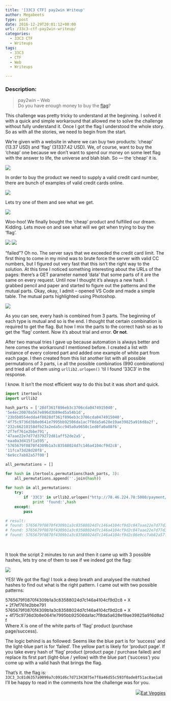 ```yaml
---
title: '[33C3 CTF] pay2win Writeup'
author: Megabeets
type: post
date: 2016-12-29T20:01:12+00:00
url: /33c3-ctf-pay2win-writeup/
categories:
  - 33C3 CTF
  - Writeups
tags:
  - 33C3
  - CTF
  - Web
  - Writeups

---
```

### **Description:**

> pay2win &#8211; Web  
> Do you have enough money to buy the [flag][1]?

<div class="panel panel-primary">
</div>

This challenge was pretty tricky to understand at the beginning. I solved it with a quick and simple workaround that allowed me to solve the challenge without fully understand it. Once I got the flag I understood the whole story. So as with all the stories, we need to begin from the start.

We&#8217;re given with a website in where we can buy two products: &#8216;cheap&#8217; (13.37 USD) and &#8216;flag&#8217; (31337.42 USD). We, of course, want to buy the &#8216;cheap&#8217; one because we don&#8217;t want to spend our money on some leet flag with the answer to life, the universe and blah blah. So &#8212; the &#8216;cheap&#8217; it is.

<img src="../uploads/pay2win_1.png" /> 

In order to buy the product we need to supply a valid credit card number, there are bunch of examples of valid credit cards online.

<img src="../uploads/pay2win_2-1.png" /> 

Lets try one of them and see what we get.

<img src="../uploads/pay2win_3-1.png" /> 

Woo-hoo! We finally bought the &#8216;cheap&#8217; product and fulfilled our dream.  
Kidding. Lets move on and see what will we get when trying to buy the &#8216;flag&#8217;.

<img src="../uploads/pay2win_4.png" /> 

<img src="../uploads/pay2win_5-1.png" /> 

&#8220;failed&#8221;? Oh no. The server says that we exceeded the credit card limit. The first thing to come in my mind was to brute force the server with valid CC numbers, but I figured out very fast that this isn&#8217;t the right way to the solution. At this time I noticed something interesting about the URLs of the pages: there&#8217;s a GET parameter named &#8216;data&#8217; that some parts of it are the same on every request. Until now I thought it&#8217;s always a new hash. I grabbed pencil and paper and started to figure out the patterns and the mutual parts. Okay, okay, I admit &#8211; opened VS Code and made a simple table. The mutual parts highlighted using Photoshop.

[<img src="../uploads/pay2win_6.png" />][2]

As you can see, every hash is combined from 3 parts. The beginning of each type is mutual and so is the end. I thought that certain combination is required to get the flag. But how I mix the parts to the correct hash so as to get the &#8216;flag&#8217; content. Now it&#8217;s about trial and error. **Or not**.

After two manual tries I gave up because automation is always better and here comes the workaround I mentioned before. I created a list with instance of every colored part and added one example of white part from each page. I then created from this list another list with all possible permutations of 3 parts, i.e all the possible combinatios (990 combinations) and tried all of them using `urllib2.urlopen()` &#8217;til I found &#8217;33C3&#8242; in the response.

I know. It isn&#8217;t the most efficient way to do this but it was short and quick.

```python
import itertools
import urllib2

hash_parts = ['28df361f896eb3c3706cda0474915040',
'5e4ec20070a567e096d3b89ed5a54b1d',
'23b5b0554edda4f8828df361f896eb3c3706cda0474915040',
'4f75c9736d3b8e0641e7995bb92506da1ac7f8da5a628e19ae39825a916d8a2f',
'232c66210158dfb23a2eda5cc945a0a9650c1ed0fa0a08f6',
'2f7ef761e2bbe791',
'47aae22e7d77d379272d81aff52de2a5',
'eaa0a3d415f1a595',
'5765679f0870f4309b1a3c83588024d7c146a4104cf9d2c8',
'11fca73d28d20f8',
'6e9cc7ab82a57f00']

all_permutations = []

for hash in itertools.permutations(hash_parts, 3):
	all_permutations.append(''.join(hash))
 
for hash in all_permutations:
	try:
		if '33C3' in urllib2.urlopen("http://78.46.224.78:5000/payment/callback?data=%s" % hash).read():
			print 'found:',hash
	except:
		pass

# result:
# found: 5765679f0870f4309b1a3c83588024d7c146a4104cf9d2c847aae22e7d77d379272d81aff52de2a54f75c9736d3b8e0641e7995bb92506da1ac7f8da5a628e19ae39825a916d8a2f
# found: 5765679f0870f4309b1a3c83588024d7c146a4104cf9d2c847aae22e7d77d379272d81aff52de2a52f7ef761e2bbe791
# found: 5765679f0870f4309b1a3c83588024d7c146a4104cf9d2c86e9cc7ab82a57f004f75c9736d3b8e0641e7995bb92506da1ac7f8da5a628e19ae39825a916d8a2f
```


&nbsp;

It took the script 2 minutes to run and then it came up with 3 possible hashes, lets try one of them to see if we indeed got the flag:

[<img src="../uploads/pay2win_7.png" />][3]

YES! We got the flag! I took a deep breath and analysed the matched hashes to find out what is the right pattern. I came out with two possible patterns:

<span style="font-size: 10pt;">5765679f0870f4309b1a3c83588024d7c146a4104cf9d2c8 + X + 2f7ef761e2bbe791</span>  
<span style="font-size: 10pt;">5765679f0870f4309b1a3c83588024d7c146a4104cf9d2c8 + X + 4f75c9736d3b8e0641e7995bb92506da1ac7f8da5a628e19ae39825a916d8a2f</span>  
Where X is one of the white parts of &#8216;flag&#8217; product (purchase page/success).

The logic behind is as followed: Seems like the blue part is for &#8216;success&#8217; and the light-blue part is for &#8216;failed&#8217;. The yellow part is likely for &#8216;product page&#8217;. If you take every hash of &#8216;flag&#8217; product (product page / purchase failed) and replace its first part (light-blue / yellow) with the blue part (&#8216;success&#8217;) you come up with a valid hash that brings the flag.

That&#8217;s it. the flag is:  `33C3_3c81d6357a9099a7c091d6c7d71343075e7f8a46d55c593f0ade8f51ac8ae1a8`  
I&#8217;ll be happy to read in the comments how the challenge was for you.

<div class="nf-post-footer">
  <p style="text-align: right">
    <a href="https://www.megabeets.net/about.html#vegan"><img src="../uploads/megabeets_inline_logo.png" />Eat Veggies</a>
  </p>
</div>

 [1]: http://78.46.224.78:5000/
 [2]: http://www.megabeets.net/uploads/pay2win_6.png
 [3]: http://www.megabeets.net/uploads/pay2win_7.png